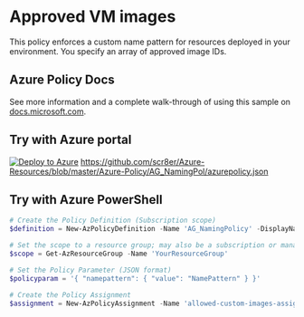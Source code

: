 # Approved VM images

This policy enforces a custom name pattern for resources deployed in your environment. You specify
an array of approved image IDs.

## Azure Policy Docs

See more information and a complete walk-through of using this sample on
[docs.microsoft.com](https://docs.microsoft.com/azure/governance/policy/samples/allowed-custom-images).

## Try with Azure portal

[![Deploy to Azure](http://azuredeploy.net/deploybutton.png)](https://portal.azure.com/?#blade/Microsoft_Azure_Policy/CreatePolicyDefinitionBlade/uri/https%3A%2F%2Fgithubusercontent.com%2FScr8er%2Fazure-resources%2Fblob%2Fmaster%2FAzure-policy%2FAG_NamingPol%2Fazurepolicy.json)
https://github.com/scr8er/Azure-Resources/blob/master/Azure-Policy/AG_NamingPol/azurepolicy.json


## Try with Azure PowerShell

````powershell
# Create the Policy Definition (Subscription scope)
$definition = New-AzPolicyDefinition -Name 'AG_NamingPolicy' -DisplayName 'AG_Naming_Policy' -description 'This policy enforces a custom name pattern' -Policy 'https://github.com/scr8er/Azure-Resources/blob/master/Azure-Policy/AG_NamingPol/azurepolicy.rules.json' -Parameter 'https://github.com/scr8er/Azure-Resources/blob/master/Azure-Policy/AG_NamingPol/azurepolicy.parameters.json' -Mode All

# Set the scope to a resource group; may also be a subscription or management group
$scope = Get-AzResourceGroup -Name 'YourResourceGroup'

# Set the Policy Parameter (JSON format)
$policyparam = '{ "namepattern": { "value": "NamePattern" } }'

# Create the Policy Assignment
$assignment = New-AzPolicyAssignment -Name 'allowed-custom-images-assignment' -DisplayName 'Approved VM images Assignment' -Scope $scope.ResourceId -PolicyDefinition $definition -PolicyParameter $policyparam
````

